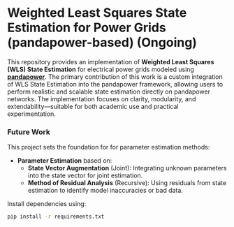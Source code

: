 # Weighted Least Squares State Estimation for Power Grids (pandapower-based) (Ongoing)

This repository provides an implementation of **Weighted Least Squares (WLS) State Estimation** for electrical power grids modeled using [**pandapower**](https://www.pandapower.org/). The primary contribution of this work is a custom integration of WLS State Estimation into the pandapower framework, allowing users to perform realistic and scalable state estimation directly on pandapower networks. The implementation focuses on clarity, modularity, and extendability—suitable for both academic use and practical experimentation.

### Future Work

This project sets the foundation for for parameter estimation methods:

- **Parameter Estimation** based on:
  - **State Vector Augmentation** (Joint): Integrating unknown parameters into the state vector for joint estimation.
  - **Method of Residual Analysis** (Recursive): Using residuals from state estimation to identify model inaccuracies or bad data.

Install dependencies using:

```bash
pip install -r requirements.txt 
```
